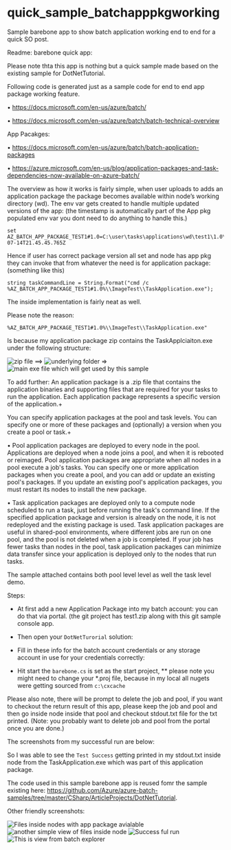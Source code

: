 # quick_sample_batchapppkgworking
Sample barebone app to show batch application working end to end for a quick SO post.

Readme: barebone quick app:

Please note thta this app is nothing but a quick sample made based on the existing sample for DotNetTutorial.

Following code is generated just as a sample code for end to end app package working feature.

•	https://docs.microsoft.com/en-us/azure/batch/

•	https://docs.microsoft.com/en-us/azure/batch/batch-technical-overview

App Pacakges:

•	https://docs.microsoft.com/en-us/azure/batch/batch-application-packages

•	https://azure.microsoft.com/en-us/blog/application-packages-and-task-dependencies-now-available-on-azure-batch/

The overview as how it works is fairly simple, when user uploads to adds an application package the package becomes available within node’s working directory (wd). The env var gets created to handle multiple updated versions of the app: (the timestamp is automatically part of the App pkg populated env var you dont need to do anything to handle this.)

```
set AZ_BATCH_APP_PACKAGE_TEST1#1.0=C:\user\tasks\applications\wd\test1\1.0\2017-07-14T21.45.45.765Z
```

Hence if user has correct package version all set and node has app pkg they can invoke that from whatever the need is for application package: (something like this)

```
string taskCommandLine = String.Format("cmd /c %AZ_BATCH_APP_PACKAGE_TEST1#1.0%\\ImageTest\\TaskApplication.exe");
```

The inside implementation is fairly neat as well.

Please note the reason: 

```
%AZ_BATCH_APP_PACKAGE_TEST1#1.0%\\ImageTest\\TaskApplication.exe"
```

Is because my application package zip contains the TaskApplciaiton.exe under the following structure:

![zip file](https://github.com/Tatsinnit/quick_sample_batchapppkgworking/blob/master/images/test.PNG) ==> ![underlying folder](https://github.com/Tatsinnit/quick_sample_batchapppkgworking/blob/master/images/test1.PNG) => ![main exe file which will get used by this sample](https://github.com/Tatsinnit/quick_sample_batchapppkgworking/blob/master/images/test2.PNG)

To add further: An application package is a .zip file that contains the application binaries and supporting files that are required for your tasks to run the application. Each application package represents a specific version of the application.+ 

You can specify application packages at the pool and task levels. You can specify one or more of these packages and (optionally) a version when you create a pool or task.+ 

•	Pool application packages are deployed to every node in the pool. Applications are deployed when a node joins a pool, and when it is rebooted or reimaged.
Pool application packages are appropriate when all nodes in a pool execute a job's tasks. You can specify one or more application packages when you create a pool, and you can add or update an existing pool's packages. If you update an existing pool's application packages, you must restart its nodes to install the new package.

•	Task application packages are deployed only to a compute node scheduled to run a task, just before running the task's command line. If the specified application package and version is already on the node, it is not redeployed and the existing package is used.
Task application packages are useful in shared-pool environments, where different jobs are run on one pool, and the pool is not deleted when a job is completed. If your job has fewer tasks than nodes in the pool, task application packages can minimize data transfer since your application is deployed only to the nodes that run tasks.

The sample attached contains both pool level level as well the task level demo.

Steps: 

* At first add a new Application Package into my batch account: you can do that via portal. (the git project has test1.zip along with this git sample console app.

* Then open your ```DotNetTurorial``` solution:

* Fill in these info for the batch account credentials or any storage account in use for your credentials correctly: 

* Hit start the ```barebone.cs``` is set as the start project, ** please note you might need to change your *.proj file, because in my local all nugets were getting sourced from ```c:\cxcache```

Please also note, there will be prompt to delete the job and pool, if you want to checkout the return result of this app, please keep the job and pool and then go inside node inside that pool and checkout stdout.txt file for the txt printed. (Note: you probably want to delete job and pool from the portal once you are done.)

The screenshots from my successful run are below:

So I was able to see the ```Test Success``` getting printed in my stdout.txt inside node from the TaskApplication.exe which was part of this application package.

The code used in this sample barebone app is reused fomr the sample existing here: 
https://github.com/Azure/azure-batch-samples/tree/master/CSharp/ArticleProjects/DotNetTutorial.


Other friendly screenshots:

![Files inside nodes with app package avialable](https://github.com/Tatsinnit/quick_sample_batchapppkgworking/blob/master/images/filesinnode.PNG)
![another simple view of files inside node](https://github.com/Tatsinnit/quick_sample_batchapppkgworking/blob/master/images/filesonnode.PNG)
![Success ful run](https://github.com/Tatsinnit/quick_sample_batchapppkgworking/blob/master/images/stdout.PNG)
![This is view from batch explorer](https://github.com/Tatsinnit/quick_sample_batchapppkgworking/blob/master/images/taskranwithexit0.PNG)

